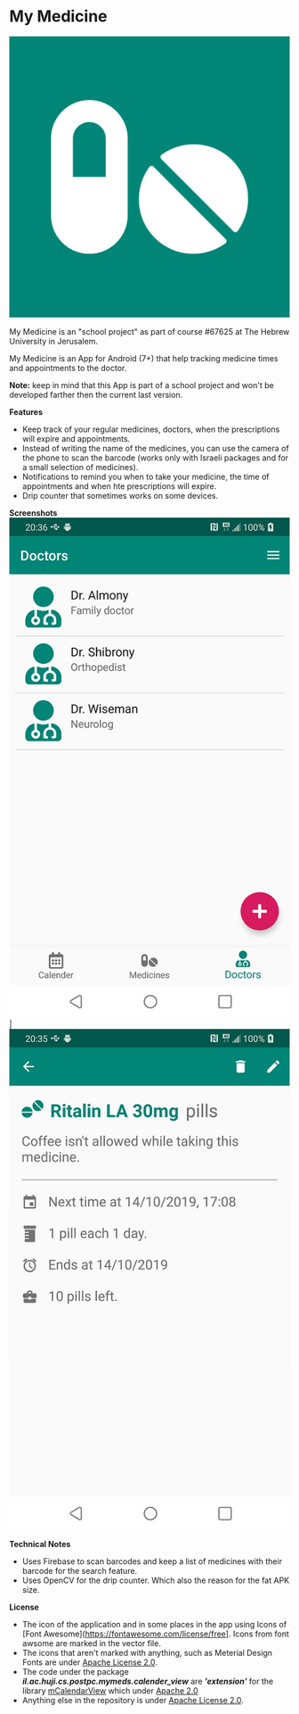 # My Medicine

![](graphics/market_logo.png)

My Medicine is an "school project" as part of course #67625 at The Hebrew University in Jerusalem.
 
My Medicine is an App for Android (7+) that help tracking medicine times and appointments to the doctor.

**Note:** keep in mind that this App is part of a school project and won't be developed farther then the current last version. 

**Features**
* Keep track of your regular medicines, doctors, when the prescriptions will expire and appointments.
* Instead of writing the name of the medicines, you can use the camera of the phone to scan the barcode (works only with Israeli packages and for a small selection of medicines).
* Notifications to remind you when to take your medicine, the time of appointments and when hte prescriptions will expire.
* Drip counter that sometimes works on some devices.

**Screenshots**
![](graphics/screenshot_1.png) | ![](graphics/screenshot_2.png)

**Technical Notes**
* Uses Firebase to scan barcodes and keep a list of medicines with their barcode for the search feature.
* Uses OpenCV for the drip counter. Which also the reason for the fat APK size.

**License**
* The icon of the application and in some places in the app using Icons of [Font Awesome](https://fontawesome.com/license/free]. Icons from font awsome are marked in the vector file.
* The icons that aren't marked with anything, such as Meterial Design Fonts are under [Apache License 2.0](https://www.apache.org/licenses/LICENSE-2.0.html).
* The code under the package ***il.ac.huji.cs.postpc.mymeds.calender_view*** are ***'extension'*** for the library [mCalendarView](https://github.com/SpongeBobSun/mCalendarView) which under [Apache 2.0](https://github.com/SpongeBobSun/mCalendarView/blob/master/LICENSE)
* Anything else in the repository is under [Apache License 2.0](https://www.apache.org/licenses/LICENSE-2.0.html).
